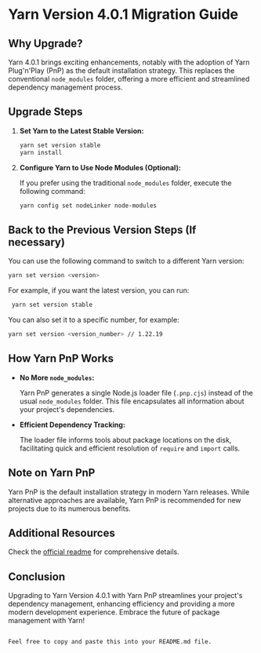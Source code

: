 # Yarn Version 4.0.1 Migration Guide

## Why Upgrade?

Yarn 4.0.1 brings exciting enhancements, notably with the adoption of Yarn Plug'n'Play (PnP) as the default installation strategy. This replaces the conventional `node_modules` folder, offering a more efficient and streamlined dependency management process.

## Upgrade Steps

1. **Set Yarn to the Latest Stable Version:**

   ```bash
   yarn set version stable
   yarn install
   ```

2. **Configure Yarn to Use Node Modules (Optional):**

   If you prefer using the traditional `node_modules` folder, execute the following command:

   ```bash
   yarn config set nodeLinker node-modules
   ```

## Back to the Previous Version Steps (If necessary)

You can use the following command to switch to a different Yarn version:

```bash
yarn set version <version>
```

For example, if you want the latest version, you can run:

```bash
 yarn set version stable
```

You can also set it to a specific number, for example:

```bash
yarn set version <version_number> // 1.22.19
```

## How Yarn PnP Works

- **No More `node_modules`:**

  Yarn PnP generates a single Node.js loader file (`.pnp.cjs`) instead of the usual `node_modules` folder. This file encapsulates all information about your project's dependencies.

- **Efficient Dependency Tracking:**

  The loader file informs tools about package locations on the disk, facilitating quick and efficient resolution of `require` and `import` calls.

## Note on Yarn PnP

Yarn PnP is the default installation strategy in modern Yarn releases. While alternative approaches are available, Yarn PnP is recommended for new projects due to its numerous benefits.

## Additional Resources

Check the [official readme](https://yarnpkg.com/getting-started/migration#upgrading-to-yarn-2) for comprehensive details.

## Conclusion

Upgrading to Yarn Version 4.0.1 with Yarn PnP streamlines your project's dependency management, enhancing efficiency and providing a more modern development experience. Embrace the future of package management with Yarn!

```

Feel free to copy and paste this into your README.md file.
```

